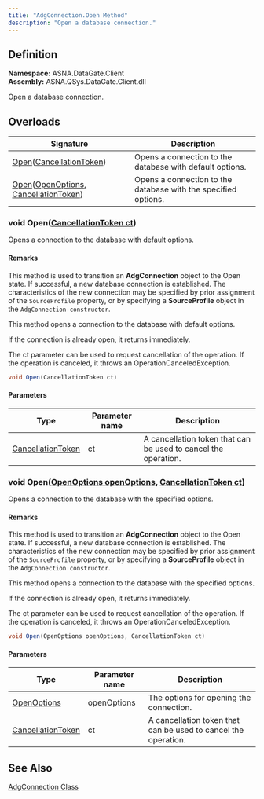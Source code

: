 ```yaml
---
title: "AdgConnection.Open Method"
description: "Open a database connection."
---
```


## Definition

**Namespace:** ASNA.DataGate.Client<br/>
**Assembly:** ASNA.QSys.DataGate.Client.dll

Open a database connection.

## Overloads

| Signature | Description |
| --- | --- |
| [Open](#void-opencancellationtoken-ct)([CancellationToken](https://learn.microsoft.com/en-us/dotnet/api/system.threading.cancellationtoken?view=net-8.0)) | Opens a connection to the database with default options.
| [Open](#void-openopenoptions-openoptions-cancellationtoken-ct)([OpenOptions](/reference/datagate/datagate-providers/open-options.html), [CancellationToken](https://learn.microsoft.com/en-us/dotnet/api/system.threading.cancellationtoken?view=net-8.0)) | Opens a connection to the database with the specified options.


### void Open([CancellationToken ct](https://learn.microsoft.com/en-us/dotnet/api/system.threading.cancellationtoken?view=net-8.0))

Opens a connection to the database with default options.

#### Remarks
This method is used to transition an **AdgConnection** object to the Open state.  If successful, a new database connection is established.  The characteristics of the new connection may be specified by prior assignment of the `SourceProfile` property, or by specifying a **SourceProfile** object in the `AdgConnection constructor`.

This method opens a connection to the database with default options.

If the connection is already open, it returns immediately.

The ct parameter can be used to request cancellation of the operation. If the operation is canceled, it throws an OperationCanceledException.


```cs
void Open(CancellationToken ct)
```

#### Parameters

| Type | Parameter name | Description
| --- | --- | ---
| [CancellationToken](https://learn.microsoft.com/en-us/dotnet/api/system.threading.cancellationtoken?view=net-8.0) | ct | A cancellation token that can be used to cancel the operation.



### void Open([OpenOptions openOptions](/reference/datagate/datagate-providers/open-options.html), [CancellationToken ct](https://learn.microsoft.com/en-us/dotnet/api/system.threading.cancellationtoken?view=net-8.0))

Opens a connection to the database with the specified options.

#### Remarks

This method is used to transition an **AdgConnection** object to the Open state.  If successful, a new database connection is established.  The characteristics of the new connection may be specified by prior assignment of the `SourceProfile` property, or by specifying a **SourceProfile** object in the `AdgConnection constructor`.

This method opens a connection to the database with the specified options.

If the connection is already open, it returns immediately.

The ct parameter can be used to request cancellation of the operation. If the operation is canceled, it throws an OperationCanceledException.


```cs
void Open(OpenOptions openOptions, CancellationToken ct)
```

#### Parameters

| Type | Parameter name | Description
| --- | --- | ---
| [OpenOptions](/reference/datagate/datagate-providers/open-options.html) | openOptions | The options for opening the connection.
| [CancellationToken](https://learn.microsoft.com/en-us/dotnet/api/system.threading.cancellationtoken?view=net-8.0) | ct | A cancellation token that can be used to cancel the operation.



## See Also

[AdgConnection Class](adg-connection.html)